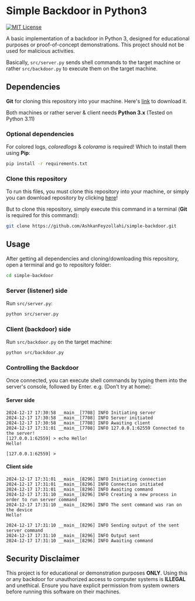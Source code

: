 # Simple Backdoor in Python3

[![MIT License](https://img.shields.io/badge/license-MIT-blue.svg)](https://opensource.org/licenses/MIT/)

A basic implementation of a backdoor in Python 3, designed for educational purposes or proof-of-concept demonstrations. This project should not be used for malicious activities.

Basically, `src/server.py` sends shell commands to the target machine or rather `src/backdoor.py` to execute them on the target machine.

## Dependencies

**Git** for cloning this repository into your machine. Here's [link](https://git-scm.com/downloads) to download it.

Both machines or rather server & client needs **Python 3.x** (Tested on Python 3.11)

### Optional dependencies

For colored logs, *coloredlogs* & *colorama* is required! Which to install them using **Pip**:

```bash
pip install -r requirements.txt
```

### Clone this repository

To run this files, you must clone this repository into your machine, or simply you can download repository by clicking [here](https://github.com/AshkanFeyzollahi/simple-backdoor/archive/refs/heads/main.zip)!

But to clone this repository, simply execute this command in a terminal (**Git** is required for this command):

```bash
git clone https://github.com/AshkanFeyzollahi/simple-backdoor.git
```

## Usage

After getting all dependencies and cloning/downloading this repository, open a terminal and go to repository folder:

```bash
cd simple-backdoor
```

### Server (listener) side

Run `src/server.py`:

```bash
python src/server.py
```

### Client (backdoor) side

Run `src/backdoor.py` on the target machine:

```bash
python src/backdoor.py
```

### Controlling the Backdoor

Once connected, you can execute shell commands by typing them into the server's console, followed by Enter. e.g. (Don't try at home):

#### Server side

```plain
2024-12-17 17:30:58 __main__[7708] INFO Initiating server
2024-12-17 17:30:58 __main__[7708] INFO Server initiated
2024-12-17 17:30:58 __main__[7708] INFO Awaiting client
2024-12-17 17:31:01 __main__[7708] INFO 127.0.0.1:62559 Connected to the server!
[127.0.0.1:62559] > echo Hello!
Hello!

[127.0.0.1:62559] >
```

#### Client side

```plain
2024-12-17 17:31:01 __main__[8296] INFO Initiating connection
2024-12-17 17:31:01 __main__[8296] INFO Connection initiated
2024-12-17 17:31:01 __main__[8296] INFO Awaiting command
2024-12-17 17:31:10 __main__[8296] INFO Creating a new process in order to run server command
2024-12-17 17:31:10 __main__[8296] INFO The sent command was ran on the device
Hello!

2024-12-17 17:31:10 __main__[8296] INFO Sending output of the sent server command
2024-12-17 17:31:10 __main__[8296] INFO Output sent
2024-12-17 17:31:10 __main__[8296] INFO Awaiting command
```

## Security Disclaimer

This project is for educational or demonstration purposes **ONLY**. Using this or any backdoor for unauthorized access to computer systems is **ILLEGAL** and unethical. Ensure you have explicit permission from system owners before running this software on their machines.
